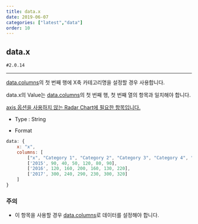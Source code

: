 ```yaml
---
title: data.x
date: 2019-06-07
categories: ["latest","data"]
order: 10
---
```


## data.x

`#2.0.14`

---

[data.columns](./data.columns.html)의 첫 번째 행에 X축 카테고리명을 설정할 경우 사용합니다.

data.x의 Value는 [data.columns](./data.columns.html)의 첫 번째 행, 첫 번째 열의 항목과 일치해야 합니다.

<u>axis 옵션을 사용하지 않는 Radar Chart에 필요한 항목입니다.</u>
  
* Type : String

* Format
```javascript
data: {
	x: "x",
	columns: [
		["x", "Category 1", "Category 2", "Category 3", "Category 4", "Category 5", "Category 6"],
		['2015', 90, 40, 50, 120, 80, 90],
		['2016', 120, 160, 200, 160, 130, 220],
		['2017', 300, 240, 290, 230, 300, 320]
	]
}
```

### 주의
* 이 항목을 사용할 경우 [data.columns](./data.columns.html)로 데이터를 설정해야 합니다.
